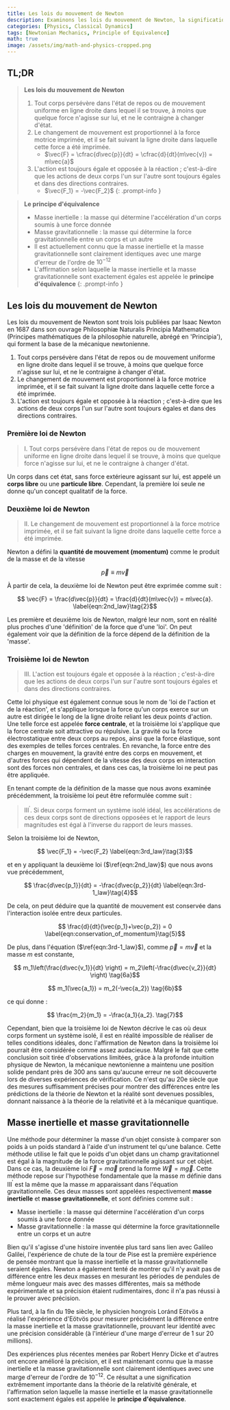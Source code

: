 ```yaml
---
title: Les lois du mouvement de Newton
description: Examinons les lois du mouvement de Newton, la signification de ces trois lois, les définitions de la masse inertielle et de la masse gravitationnelle, ainsi que le principe d'équivalence, qui a une importance significative non seulement en mécanique classique mais aussi dans la théorie de la relativité générale ultérieure.
categories: [Physics, Classical Dynamics]
tags: [Newtonian Mechanics, Principle of Equivalence]
math: true
image: /assets/img/math-and-physics-cropped.png
---
```

## TL;DR
> **Les lois du mouvement de Newton**
> 1. Tout corps persévère dans l'état de repos ou de mouvement uniforme en ligne droite dans lequel il se trouve, à moins que quelque force n'agisse sur lui, et ne le contraigne à changer d'état.
> 2. Le changement de mouvement est proportionnel à la force motrice imprimée, et il se fait suivant la ligne droite dans laquelle cette force a été imprimée.
>    - $\vec{F} = \cfrac{d\vec{p}}{dt} = \cfrac{d}{dt}(m\vec{v}) = m\vec{a}$
> 3. L'action est toujours égale et opposée à la réaction ; c'est-à-dire que les actions de deux corps l'un sur l'autre sont toujours égales et dans des directions contraires.
>    - $\vec{F_1} = -\vec{F_2}$
{: .prompt-info }

> **Le principe d'équivalence**
> - Masse inertielle : la masse qui détermine l'accélération d'un corps soumis à une force donnée
> - Masse gravitationnelle : la masse qui détermine la force gravitationnelle entre un corps et un autre
> - Il est actuellement connu que la masse inertielle et la masse gravitationnelle sont clairement identiques avec une marge d'erreur de l'ordre de $10^{-12}$
> - L'affirmation selon laquelle la masse inertielle et la masse gravitationnelle sont exactement égales est appelée le **principe d'équivalence**
{: .prompt-info }

## Les lois du mouvement de Newton
Les lois du mouvement de Newton sont trois lois publiées par Isaac Newton en 1687 dans son ouvrage Philosophiæ Naturalis Principia Mathematica (Principes mathématiques de la philosophie naturelle, abrégé en 'Principia'), qui forment la base de la mécanique newtonienne.

1. Tout corps persévère dans l'état de repos ou de mouvement uniforme en ligne droite dans lequel il se trouve, à moins que quelque force n'agisse sur lui, et ne le contraigne à changer d'état.
2. Le changement de mouvement est proportionnel à la force motrice imprimée, et il se fait suivant la ligne droite dans laquelle cette force a été imprimée.
3. L'action est toujours égale et opposée à la réaction ; c'est-à-dire que les actions de deux corps l'un sur l'autre sont toujours égales et dans des directions contraires.

### Première loi de Newton
> I. Tout corps persévère dans l'état de repos ou de mouvement uniforme en ligne droite dans lequel il se trouve, à moins que quelque force n'agisse sur lui, et ne le contraigne à changer d'état.

Un corps dans cet état, sans force extérieure agissant sur lui, est appelé un **corps libre** ou une **particule libre**.
Cependant, la première loi seule ne donne qu'un concept qualitatif de la force.

### Deuxième loi de Newton
> II. Le changement de mouvement est proportionnel à la force motrice imprimée, et il se fait suivant la ligne droite dans laquelle cette force a été imprimée.

Newton a défini la **quantité de mouvement (momentum)** comme le produit de la masse et de la vitesse

$$ \vec{p} \equiv m\vec{v} \label{eqn:momentum}\tag{1}$$

À partir de cela, la deuxième loi de Newton peut être exprimée comme suit :

$$ \vec{F} = \frac{d\vec{p}}{dt} = \frac{d}{dt}(m\vec{v}) = m\vec{a}. \label{eqn:2nd_law}\tag{2}$$

Les première et deuxième lois de Newton, malgré leur nom, sont en réalité plus proches d'une 'définition' de la force que d'une 'loi'. On peut également voir que la définition de la force dépend de la définition de la 'masse'.

### Troisième loi de Newton
> III. L'action est toujours égale et opposée à la réaction ; c'est-à-dire que les actions de deux corps l'un sur l'autre sont toujours égales et dans des directions contraires.

Cette loi physique est également connue sous le nom de 'loi de l'action et de la réaction', et s'applique lorsque la force qu'un corps exerce sur un autre est dirigée le long de la ligne droite reliant les deux points d'action. Une telle force est appelée **force centrale**, et la troisième loi s'applique que la force centrale soit attractive ou répulsive. La gravité ou la force électrostatique entre deux corps au repos, ainsi que la force élastique, sont des exemples de telles forces centrales. En revanche, la force entre des charges en mouvement, la gravité entre des corps en mouvement, et d'autres forces qui dépendent de la vitesse des deux corps en interaction sont des forces non centrales, et dans ces cas, la troisième loi ne peut pas être appliquée.

En tenant compte de la définition de la masse que nous avons examinée précédemment, la troisième loi peut être reformulée comme suit :

> III$^\prime$. Si deux corps forment un système isolé idéal, les accélérations de ces deux corps sont de directions opposées et le rapport de leurs magnitudes est égal à l'inverse du rapport de leurs masses.

Selon la troisième loi de Newton,

$$ \vec{F_1} = -\vec{F_2} \label{eqn:3rd_law}\tag{3}$$

et en y appliquant la deuxième loi ($\ref{eqn:2nd_law}$) que nous avons vue précédemment,

$$ \frac{d\vec{p_1}}{dt} = -\frac{d\vec{p_2}}{dt} \label{eqn:3rd-1_law}\tag{4}$$

De cela, on peut déduire que la quantité de mouvement est conservée dans l'interaction isolée entre deux particules.

$$ \frac{d}{dt}(\vec{p_1}+\vec{p_2}) = 0 \label{eqn:conservation_of_momentum}\tag{5}$$

De plus, dans l'équation ($\ref{eqn:3rd-1_law}$), comme $\vec{p}=m\vec{v}$ et la masse $m$ est constante,

$$ m_1\left(\frac{d\vec{v_1}}{dt} \right) = m_2\left(-\frac{d\vec{v_2}}{dt} \right) \tag{6a}$$

$$ m_1(\vec{a_1}) = m_2(-\vec{a_2}) \tag{6b}$$

ce qui donne :

$$ \frac{m_2}{m_1} = -\frac{a_1}{a_2}. \tag{7}$$

Cependant, bien que la troisième loi de Newton décrive le cas où deux corps forment un système isolé, il est en réalité impossible de réaliser de telles conditions idéales, donc l'affirmation de Newton dans la troisième loi pourrait être considérée comme assez audacieuse. Malgré le fait que cette conclusion soit tirée d'observations limitées, grâce à la profonde intuition physique de Newton, la mécanique newtonienne a maintenu une position solide pendant près de 300 ans sans qu'aucune erreur ne soit découverte lors de diverses expériences de vérification. Ce n'est qu'au 20e siècle que des mesures suffisamment précises pour montrer des différences entre les prédictions de la théorie de Newton et la réalité sont devenues possibles, donnant naissance à la théorie de la relativité et à la mécanique quantique.

## Masse inertielle et masse gravitationnelle
Une méthode pour déterminer la masse d'un objet consiste à comparer son poids à un poids standard à l'aide d'un instrument tel qu'une balance. Cette méthode utilise le fait que le poids d'un objet dans un champ gravitationnel est égal à la magnitude de la force gravitationnelle agissant sur cet objet. Dans ce cas, la deuxième loi $\vec{F}=m\vec{a}$ prend la forme $\vec{W}=m\vec{g}$. Cette méthode repose sur l'hypothèse fondamentale que la masse $m$ définie dans III$^\prime$ est la même que la masse $m$ apparaissant dans l'équation gravitationnelle. Ces deux masses sont appelées respectivement **masse inertielle** et **masse gravitationnelle**, et sont définies comme suit :

- Masse inertielle : la masse qui détermine l'accélération d'un corps soumis à une force donnée
- Masse gravitationnelle : la masse qui détermine la force gravitationnelle entre un corps et un autre

Bien qu'il s'agisse d'une histoire inventée plus tard sans lien avec Galileo Galilei, l'expérience de chute de la tour de Pise est la première expérience de pensée montrant que la masse inertielle et la masse gravitationnelle seraient égales. Newton a également tenté de montrer qu'il n'y avait pas de différence entre les deux masses en mesurant les périodes de pendules de même longueur mais avec des masses différentes, mais sa méthode expérimentale et sa précision étaient rudimentaires, donc il n'a pas réussi à le prouver avec précision.

Plus tard, à la fin du 19e siècle, le physicien hongrois Loránd Eötvös a réalisé l'expérience d'Eötvös pour mesurer précisément la différence entre la masse inertielle et la masse gravitationnelle, prouvant leur identité avec une précision considérable (à l'intérieur d'une marge d'erreur de 1 sur 20 millions).

Des expériences plus récentes menées par Robert Henry Dicke et d'autres ont encore amélioré la précision, et il est maintenant connu que la masse inertielle et la masse gravitationnelle sont clairement identiques avec une marge d'erreur de l'ordre de $10^{-12}$. Ce résultat a une signification extrêmement importante dans la théorie de la relativité générale, et l'affirmation selon laquelle la masse inertielle et la masse gravitationnelle sont exactement égales est appelée le **principe d'équivalence**.
